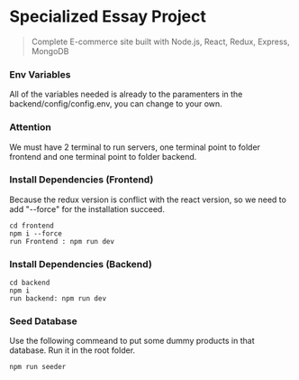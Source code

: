 # Specialized Essay Project

> Complete E-commerce site built with Node.js, React, Redux, Express, MongoDB

### Env Variables

All of the variables needed is already to the paramenters in the backend/config/config.env, you can change to your own.

### Attention
We must have 2 terminal to run servers, one terminal point to folder frontend and one terminal point to folder backend. 

### Install Dependencies (Frontend)
Because the redux version is conflict with the react version, so we need to add "--force" for the installation succeed.

```
cd frontend
npm i --force
run Frontend : npm run dev
```

### Install Dependencies (Backend)

```
cd backend
npm i
run backend: npm run dev 
```

### Seed Database

Use the following commeand to put some dummy products in that database.
Run it in the root folder.

```
npm run seeder
```
